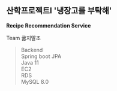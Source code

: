 ## 산학프로젝트I '냉장고를 부탁해'

**Recipe Recommendation Service**  

  Team 굶지말조 
  > Backend  
  Spring boot JPA  
  Java 11  
  EC2  
  RDS  
  MySQL 8.0
  
